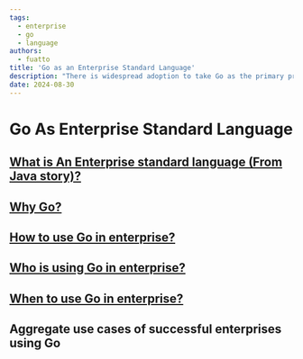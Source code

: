 ```yaml
---
tags:
  - enterprise
  - go
  - language
authors:
  - fuatto
title: 'Go as an Enterprise Standard Language'
description: "There is widespread adoption to take Go as the primary programming language for enterprise-level software development, emphasizing its simplicity, efficiency, and robust standard library. This initiative aims to streamline development processes, improve code maintainability, and leverage Go's strong support for concurrent programming in large-scale enterprise applications."
date: 2024-08-30
---
```


# Go As Enterprise Standard Language

## [What is An Enterprise standard language (From Java story)?](why-enterprise-chose-java.md)

## [Why Go?](why-go.md)

## [How to use Go in enterprise?](how-to-use-go-in-enterprise.md)

## [Who is using Go in enterprise?](who-using-golang-in-enterprise.md)

## [When to use Go in enterprise?](when-to-use-golang-in-enterprise.md)

## Aggregate use cases of successful enterprises using Go
